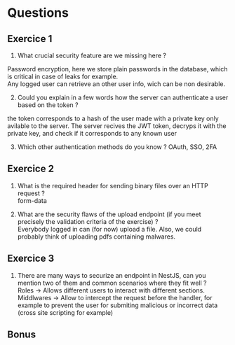 # Questions
## Exercice 1
1.  What crucial security feature are we missing here ?  

Password encryption, here we store plain passwords in the database, which is critical in case of leaks for example.  
Any logged user can retrieve an other user info, wich can be non desirable.  

2. Could you explain in a few words how the server can authenticate a user based on the token ?  

the token corresponds to a hash of the user made with a private key only avilable to the server. The server recives the JWT token,
decryps it with the private key, and check if it corresponds to any known user

3. Which other authentication methods do you know ?
OAuth,
SSO,
2FA

## Exercice 2
1. What is the required header for sending binary files over an HTTP request ?  
form-data  

2. What are the security flaws of the upload endpoint (if you meet precisely the validation criteria of the exercise) ?  
Everybody logged in can (for now) upload a file.
Also, we could probably think of uploading pdfs containing malwares.

## Exercice 3 
1. There are many ways to securize an endpoint in NestJS, can you mention two of them and common scenarios where they fit well ?  
Roles -> Allows different users to interact with different sections.
Middlwares -> Allow to intercept the request before the handler, for example to prevent the user for submiting malicious or incorrect
data (cross site scripting for example)

## Bonus